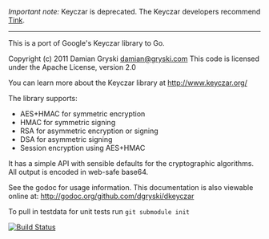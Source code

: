 
*Important note:* Keyczar is deprecated.  The Keyczar developers recommend [Tink](https://github.com/google/tink).

---------------------------


This is a port of Google's Keyczar library to Go.

Copyright (c) 2011 Damian Gryski <damian@gryski.com>
This code is licensed under the Apache License, version 2.0

You can learn more about the Keyczar library at http://www.keyczar.org/

The library supports:

* AES+HMAC for symmetric encryption
* HMAC for symmetric signing
* RSA for asymmetric encryption or signing
* DSA for asymmetric signing
* Session encryption using AES+HMAC

It has a simple API with sensible defaults for the cryptographic algorithms.
All output is encoded in web-safe base64.

See the godoc for usage information.   This documentation is also viewable
online at: http://godoc.org/github.com/dgryski/dkeyczar

To pull in testdata for unit tests run `git submodule init`

[![Build Status](https://travis-ci.org/dgryski/dkeyczar.png)](https://travis-ci.org/dgryski/dkeyczar)
